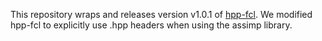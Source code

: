 This repository wraps and releases version v1.0.1 of [hpp-fcl](https://github.com/stevenjj/hpp-fcl/tree/v1.0.1-unified-headers). We modified hpp-fcl to explicitly use .hpp headers when using the assimp library. 
